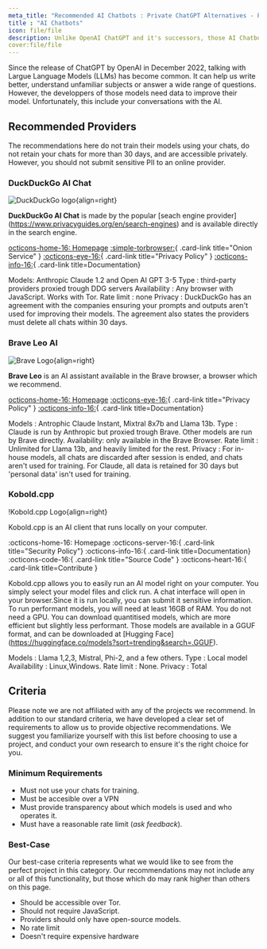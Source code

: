 ```yaml
---
meta_title: "Recommended AI Chatbots : Private ChatGPT Alternatives - Privacy Guides"
title : "AI Chatbots"
icon: file/file
description: Unlike OpenAI ChatGPT and it's successors, those AI Chatbots do not train their models using your conversations.
cover:file/file
---
```

Since the release of ChatGPT by OpenAI in December 2022, talking with Largue Language Models (LLMs) has become common. It can help us write better, understand unfamiliar subjects or answer a wide range of questions. However, the developpers of those models need data to improve their model. Unfortunately, this include your conversations with the AI.

## Recommended Providers

The recommendations here do not train their models using your chats, do not retain your chats for more than 30 days, and are accessible privately. However, you should not submit sensitive PII to an online provider.

### DuckDuckGo AI Chat

<div class="admonition recommendation" markdown>

![DuckDuckGo logo](assets/img/search-engines/duckduckgo.svg){align=right}

**DuckDuckGo AI Chat** is made by the popular [seach engine provider] (https://www.privacyguides.org/en/search-engines) and is available directly in the search engine.

[octicons-home-16: Homepage](https://duckduckgo.com/?q=Chat&ia=chat)
[:simple-torbrowser:](https://duckduckgogg42xjoc72x3sjasowoarfbgcmvfimaftt6twagswzczad.onion/?q=Chat&ia=chat){ .card-link title="Onion Service" }
[:octicons-eye-16:](https://duckduckgo.com/aichat/privacy-terms){ .card-link title="Privacy Policy" }
[:octicons-info-16:](https://help.duckduckgo.com){ .card-link title=Documentation}

</details>

</div>

Models: Anthropic Claude 1.2 and Open AI GPT 3-5
Type : third-party providers proxied trough DDG servers
Availability : Any browser with JavaScript. Works with Tor.
Rate limit : none
Privacy : DuckDuckGo has an agreement with the companies ensuring your prompts and outputs aren't used for improving their models. The agreement also states the providers must delete all chats within 30 days.


### Brave Leo AI

<div class="admonition recommendation" markdown>

![Brave Logo](assets/img/browsers/brave.svg){align=right}

**Brave Leo** is an AI assistant available in the Brave browser, a browser which we recommend.

[octicons-home-16: Homepage](https://brave.com/leo)
[:octicons-eye-16:](https://brave.com/privacy/browser/#brave-leo){ .card-link title="Privacy Policy" }
[:octicons-info-16:](https://github.com/brave/brave-browser/wiki/Brave-Leo){ .card-link title=Documentation}

</details>
</div>

Models : Antrophic Claude Instant, Mixtral 8x7b and Llama 13b.
Type : Claude is run by Anthropic but proxied trough Brave. Other models are run by Brave directly.
Availability: only available in the Brave Browser.
Rate limit : Unlimited for Llama 13b, and heavily limited for the rest.
Privacy : For in-house models, all chats are discarded after session is ended, and chats aren't used for training. For Claude, all data is retained for 30 days but 'personal data' isn't used for training.


### Kobold.cpp
<div class="admonition recommendation" markdown>
!Kobold.cpp Logo{align=right}

Kobold.cpp is an AI client that runs locally on your computer.



:octicons-home-16: Homepage
:octicons-server-16:{ .card-link title="Security Policy"}
:octicons-info-16:{ .card-link title=Documentation}
:octicons-code-16:{ .card-link title="Source Code" }
:octicons-heart-16:{ .card-link title=Contribute }

</details>
</div>

Kobold.cpp allows you to easily run an AI model right on your computer. You simply select your model files and click run. A chat interface will open in your browser.Since it is run locally, you can submit it sensitive information.
To run performant models, you will need at least 16GB of RAM. You do not need a GPU. You can download quantitised models, which are more efficient but slightly less performant. Those models are available in a GGUF format, and can be downloaded at [Hugging Face] (https://huggingface.co/models?sort=trending&search=.GGUF).

Models : Llama 1,2,3, Mistral, Phi-2, and a few others.
Type : Local model
Availability : Linux,Windows.
Rate limit : None.
Privacy : Total

## Criteria

Please note we are not affiliated with any of the projects we recommend. In addition to our standard criteria, we have developed a clear set of requirements to allow us to provide objective recommendations. We suggest you familiarize yourself with this list before choosing to use a project, and conduct your own research to ensure it's the right choice for you.

### Minimum Requirements

- Must not use your chats for training.
- Must be accesible over a VPN
- Must provide transparency about which models is used and who operates it.
- Must have a reasonable rate limit (*ask feedback*).

### Best-Case

Our best-case criteria represents what we would like to see from the perfect project in this category. Our recommendations may not include any or all of this functionality, but those which do may rank higher than others on this page.

- Should be accessible over Tor.
- Should not require JavaScript.
- Providers should only have open-source models.
- No rate limit
- Doesn't require expensive hardware
